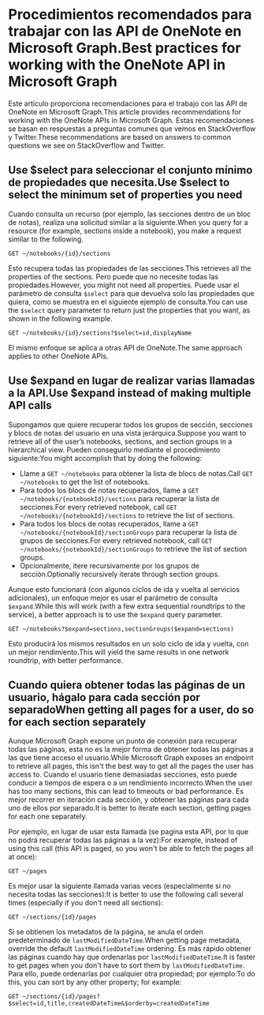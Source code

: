 # <a name="best-practices-for-working-with-the-onenote-api-in-microsoft-graph"></a><span data-ttu-id="1289b-101">Procedimientos recomendados para trabajar con las API de OneNote en Microsoft Graph.</span><span class="sxs-lookup"><span data-stu-id="1289b-101">Best practices for working with the OneNote API in Microsoft Graph</span></span>

<span data-ttu-id="1289b-102">Este artículo proporciona recomendaciones para el trabajo con las API de OneNote en Microsoft Graph.</span><span class="sxs-lookup"><span data-stu-id="1289b-102">This article provides recommendations for working with the OneNote APIs in Microsoft Graph.</span></span> <span data-ttu-id="1289b-103">Estas recomendaciones se basan en respuestas a preguntas comunes que vemos en StackOverflow y Twitter.</span><span class="sxs-lookup"><span data-stu-id="1289b-103">These recommendations are based on answers to common questions we see on StackOverflow and Twitter.</span></span>

## <a name="use-select-to-select-the-minimum-set-of-properties-you-need"></a><span data-ttu-id="1289b-104">Use $select para seleccionar el conjunto mínimo de propiedades que necesita.</span><span class="sxs-lookup"><span data-stu-id="1289b-104">Use $select to select the minimum set of properties you need</span></span>
<span data-ttu-id="1289b-105">Cuando consulta un recurso (por ejemplo, las secciones dentro de un bloc de notas), realiza una solicitud similar a la siguiente.</span><span class="sxs-lookup"><span data-stu-id="1289b-105">When you query for a resource (for example, sections inside a notebook), you make a request similar to the following.</span></span>

```http
GET ~/notebooks/{id}/sections
```

<span data-ttu-id="1289b-106">Esto recupera todas las propiedades de las secciones.</span><span class="sxs-lookup"><span data-stu-id="1289b-106">This retrieves all the properties of the sections.</span></span> <span data-ttu-id="1289b-107">Pero puede que no necesite todas las propiedades.</span><span class="sxs-lookup"><span data-stu-id="1289b-107">However, you might not need all properties.</span></span> <span data-ttu-id="1289b-108">Puede usar el parámetro de consulta `$select` para que devuelva solo las propiedades que quiera, como se muestra en el siguiente ejemplo de consulta.</span><span class="sxs-lookup"><span data-stu-id="1289b-108">You can use the `$select` query parameter to return just the properties that you want, as shown in the following example.</span></span>

```http
GET ~/notebooks/{id}/sections?$select=id,displayName
```

<span data-ttu-id="1289b-109">El mismo enfoque se aplica a otras API de OneNote.</span><span class="sxs-lookup"><span data-stu-id="1289b-109">The same approach applies to other OneNote APIs.</span></span>

## <a name="use-expand-instead-of-making-multiple-api-calls"></a><span data-ttu-id="1289b-110">Use $expand en lugar de realizar varias llamadas a la API.</span><span class="sxs-lookup"><span data-stu-id="1289b-110">Use $expand instead of making multiple API calls</span></span>
<span data-ttu-id="1289b-111">Supongamos que quiere recuperar todos los grupos de sección, secciones y blocs de notas del usuario en una vista jerárquica.</span><span class="sxs-lookup"><span data-stu-id="1289b-111">Suppose you want to retrieve all of the user’s notebooks, sections, and section groups in a hierarchical view.</span></span> <span data-ttu-id="1289b-112">Pueden conseguirlo mediante el procedimiento siguiente:</span><span class="sxs-lookup"><span data-stu-id="1289b-112">You might accomplish that by doing the following:</span></span>

* <span data-ttu-id="1289b-113">Llame a `GET ~/notebooks` para obtener la lista de blocs de notas.</span><span class="sxs-lookup"><span data-stu-id="1289b-113">Call `GET ~/notebooks` to get the list of notebooks.</span></span>
* <span data-ttu-id="1289b-114">Para todos los blocs de notas recuperados, llame a `GET ~/notebooks/{notebookId}/sections` para recuperar la lista de secciones.</span><span class="sxs-lookup"><span data-stu-id="1289b-114">For every retrieved notebook, call `GET ~/notebooks/{notebookId}/sections` to retrieve the list of sections.</span></span>
* <span data-ttu-id="1289b-115">Para todos los blocs de notas recuperados, llame a `GET ~/notebooks/{notebookId}/sectionGroups` para recuperar la lista de grupos de secciones.</span><span class="sxs-lookup"><span data-stu-id="1289b-115">For every retrieved notebook, call `GET ~/notebooks/{notebookId}/sectionGroups` to retrieve the list of section groups.</span></span>
* <span data-ttu-id="1289b-116">Opcionalmente, itere recursivamente por los grupos de sección.</span><span class="sxs-lookup"><span data-stu-id="1289b-116">Optionally recursively iterate through section groups.</span></span>

<span data-ttu-id="1289b-117">Aunque esto funcionará (con algunos ciclos de ida y vuelta al servicios adicionales), un enfoque mejor es usar el parámetro de consulta `$expand`.</span><span class="sxs-lookup"><span data-stu-id="1289b-117">While this will work (with a few extra sequential roundtrips to the service), a better approach is to use the `$expand` query parameter.</span></span> 

```http
GET ~/notebooks?$expand=sections,sectionGroups($expand=sections)
```

<span data-ttu-id="1289b-118">Esto producirá los mismos resultados en un solo ciclo de ida y vuelta, con un mejor rendimiento.</span><span class="sxs-lookup"><span data-stu-id="1289b-118">This will yield the same results in one network roundtrip, with better performance.</span></span>

## <a name="when-getting-all-pages-for-a-user-do-so-for-each-section-separately"></a><span data-ttu-id="1289b-119">Cuando quiera obtener todas las páginas de un usuario, hágalo para cada sección por separado</span><span class="sxs-lookup"><span data-stu-id="1289b-119">When getting all pages for a user, do so for each section separately</span></span>

<span data-ttu-id="1289b-120">Aunque Microsoft Graph expone un punto de conexión para recuperar todas las páginas, esta no es la mejor forma de obtener todas las páginas a las que tiene acceso el usuario.</span><span class="sxs-lookup"><span data-stu-id="1289b-120">While Microsoft Graph exposes an endpoint to retrieve all pages, this isn't the best way to get all the pages the user has access to.</span></span> <span data-ttu-id="1289b-121">Cuando el usuario tiene demasiadas secciones, esto puede conducir a tiempos de espera o a un rendimiento incorrecto.</span><span class="sxs-lookup"><span data-stu-id="1289b-121">When the user has too many sections, this can lead to timeouts or bad performance.</span></span> <span data-ttu-id="1289b-122">Es mejor recorrer en iteración cada sección, y obtener las páginas para cada uno de ellos por separado.</span><span class="sxs-lookup"><span data-stu-id="1289b-122">It is better to iterate each section, getting pages for each one separately.</span></span>

<span data-ttu-id="1289b-123">Por ejemplo, en lugar de usar esta llamada (se pagina esta API, por lo que no podrá recuperar todas las páginas a la vez):</span><span class="sxs-lookup"><span data-stu-id="1289b-123">For example, instead of using this call (this API is paged, so you won't be able to fetch the pages all at once):</span></span>

```http
GET ~/pages
```

<span data-ttu-id="1289b-124">Es mejor usar la siguiente llamada varias veces (especialmente si no necesita todas las secciones):</span><span class="sxs-lookup"><span data-stu-id="1289b-124">It is better to use the following call several times (especially if you don't need all sections):</span></span>

```http
GET ~/sections/{id}/pages
```

<span data-ttu-id="1289b-125">Si se obtienen los metadatos de la página, se anula el orden predeterminado de `lastModifiedDateTime`.</span><span class="sxs-lookup"><span data-stu-id="1289b-125">When getting page metadata, override the default `lastModifiedDateTime` ordering.</span></span> <span data-ttu-id="1289b-126">Es más rápido obtener las páginas cuando hay que ordenarlas por `lastModifiedDateTime`.</span><span class="sxs-lookup"><span data-stu-id="1289b-126">It is faster to get pages when you don't have to sort them by `lastModifiedDateTime`.</span></span> <span data-ttu-id="1289b-127">Para ello, puede ordenarlas por cualquier otra propiedad; por ejemplo:</span><span class="sxs-lookup"><span data-stu-id="1289b-127">To do this, you can sort by any other property; for example:</span></span>

```http
GET ~/sections/{id}/pages?$select=id,title,createdDateTime&$orderby=createdDateTime
```

